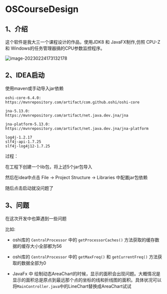 # OSCourseDesign
## 1、介绍

这个软件是我大三一个课程设计的作品，使用JDK8 和 JavaFX制作,仿照 CPU-Z 和 Windows的任务管理器搞的CPU参数监控程序。

![image-20230224173132178](https://github.com/VioletQin/OSCourseDesign/blob/main/image-20230224173132178.png)



## 2、IDEA启动

使用maven或手动导入jar依赖

```
oshi-core-6.4.0:
https://mvnrepository.com/artifact/com.github.oshi/oshi-core

jna-5.13.0:
https://mvnrepository.com/artifact/net.java.dev.jna/jna

jna-platform-5.13.0:
https://mvnrepository.com/artifact/net.java.dev.jna/jna-platform

log4j-1.2.17
slf4j-api-1.7.25
slf4j-log4j12-1.7.25
```



过程：

在工程下创建一个lib包，将上述5个jar包导入

然后在idea中点击 File -> Project Structure -> Libraries 中配置jar包依赖



随后点击启动就没问题了



## 3、问题

在这次开发中也算遇到一些问题

比如:

- oshi库的 `CentralProcessor` 中的 `getProcessorCaches()` 方法获取的缓存数据的缓存大小全部都为56

- oshi库的 `CentralProcessor` 中的 `getMaxFreq()` 和 `getCurrentFreq()` 方法获取的数据全部为0
- JavaFx 中 绘制动态AreaChart的时候，显示的面积会出现问题。大概情况是显示的面积总是原点到最远那个点的坐标的线和折线图的面积。具体状况可以将`MainController.java`中的LineChart替换成AreaChart试试







































